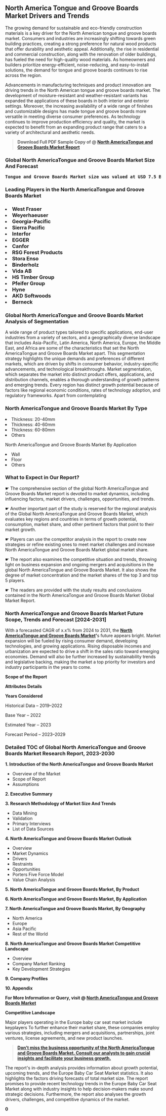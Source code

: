 <p> <h2>North America Tongue and Groove Boards Market Drivers and Trends</h2><p>The growing demand for sustainable and eco-friendly construction materials is a key driver for the North American tongue and groove boards market. Consumers and industries are increasingly shifting towards green building practices, creating a strong preference for natural wood products that offer durability and aesthetic appeal. Additionally, the rise in residential and commercial construction, along with the renovation of older buildings, has fueled the need for high-quality wood materials. As homeowners and builders prioritize energy-efficient, noise-reducing, and easy-to-install solutions, the demand for tongue and groove boards continues to rise across the region.</p><p>Advancements in manufacturing techniques and product innovation are driving trends in the North American tongue and groove boards market. The development of moisture-resistant and weather-resistant variants has expanded the applications of these boards in both interior and exterior settings. Moreover, the increasing availability of a wide range of finishes and customizable designs has made tongue and groove boards more versatile in meeting diverse consumer preferences. As technology continues to improve production efficiency and quality, the market is expected to benefit from an expanding product range that caters to a variety of architectural and aesthetic needs.</p></p><blockquote id="" class=""><strong>Download Full PDF Sample Copy of @&nbsp;<a href="https://www.verifiedmarketreports.com/download-sample/?rid=255010&utm_source=GitHub-Jan&utm_medium=285" target="_blank">North AmericaTongue and Groove Boards Market Report</a>&nbsp;&nbsp;</strong></blockquote><h3 id="" class=""><strong>Global&nbsp;North AmericaTongue and Groove Boards Market Size And Forecast</strong></h3><pre class="reader-text-block__code-block"><strong>Tongue and Groove Boards Market size was valued at USD 7.5 Billion in 2022 and is projected to reach USD 10.2 Billion by 2030, growing at a CAGR of 4.5% from 2024 to 2030.</strong></pre><h3 id="" class="">Leading Players in the&nbsp;North AmericaTongue and Groove Boards Market</h3><h3 class=""></Li><Li>West Fraser</Li><Li> Weyerhaeuser</Li><Li> Georgia-Pacific</Li><Li> Sierra Pacific</Li><Li> Interfor</Li><Li> EGGER</Li><Li> Canfor</Li><Li> RSG Forest Products</Li><Li> Stora Enso</Li><Li> Binderholz</Li><Li> Vida AB</Li><Li> HS Timber Group</Li><Li> Pfeifer Group</Li><Li> Hyne</Li><Li> AKD Softwoods</Li><Li> Berneck</h3><h3 id="" class="">Global&nbsp;North AmericaTongue and Groove Boards Market Analysis of Segmentation</h3><p id="" class="">A wide range of product types tailored to specific applications, end-user industries from a variety of sectors, and a geographically diverse landscape that includes Asia-Pacific, Latin America, North America, Europe, the Middle East, and Africa are some of the characteristics that set the North AmericaTongue and Groove Boards Market apart. This segmentation strategy highlights the unique demands and preferences of different markets, which are driven by shifts in consumer behavior, industry-specific advancements, and technological breakthroughs. Market segmentation, which separates the market into distinct product offers, applications, and distribution channels, enables a thorough understanding of growth patterns and emerging trends. Every region has distinct growth potential because of factors like regional economic conditions, rates of technology adoption, and regulatory frameworks. Apart from contemplating</p><h3 id="" class="">North AmericaTongue and Groove Boards Market&nbsp;By Type</h3><p></Li><Li>Thickness: 20-40mm</Li><Li> Thickness: 40-60mm</Li><Li> Thickness: 60-80mm</Li><Li> Others</p><div class="" data-test-id=""><p>North AmericaTongue and Groove Boards Market&nbsp;By Application</p></div><p class=""></Li><Li>Wall</Li><Li> Floor</Li><Li> Others</p><div class="" data-test-id=""><h3><span class="">What to Expect in Our Report?</span></h3></div><div class="" data-test-id=""><p><span class="">☛ The comprehensive section of the global North AmericaTongue and Groove Boards Market report is devoted to market dynamics, including influencing factors, market drivers, challenges, opportunities, and trends.</span></p></div><div class="" data-test-id=""><p><span class="">☛ Another important part of the study is reserved for the regional analysis of the Global North AmericaTongue and Groove Boards Market, which evaluates key regions and countries in terms of growth potential, consumption, market share, and other pertinent factors that point to their market growth.</span></p></div><div class="" data-test-id=""><p><span class="">☛ Players can use the competitor analysis in the report to create new strategies or refine existing ones to meet market challenges and increase North AmericaTongue and Groove Boards Market global market share.</span></p></div><div class="" data-test-id=""><p><span class="">☛ The report also examines the competitive situation and trends, throwing light on business expansion and ongoing mergers and acquisitions in the global North AmericaTongue and Groove Boards Market. It also shows the degree of market concentration and the market shares of the top 3 and top 5 players.</span></p></div><div class="" data-test-id=""><p><span class="">☛ The readers are provided with the study results and conclusions contained in the North AmericaTongue and Groove Boards Market Global Market Report.</span></p></div><div class="" data-test-id=""><h3><span class="">North AmericaTongue and Groove Boards Market Future Scope, Trends and Forecast [2024-2031]</span></h3></div><div class="" data-test-id=""><p><span class="">With a forecasted CAGR of x.x% from 2024 to 2031, the <strong><a href="https://www.verifiedmarketreports.com/download-sample/?rid=255010&utm_source=GitHub-Jan&utm_medium=285" target="_blank">North AmericaTongue and Groove Boards Market</a>'</strong>s future appears bright. Market expansion will be fueled by rising consumer demand, developing technologies, and growing applications. Rising disposable incomes and urbanization are expected to drive a shift in the sales ratio toward emerging economies. Demand will also be further increased by sustainability trends and legislative backing, making the market a top priority for investors and industry participants in the years to come.</span></p><p id="ember66" class="ember-view reader-text-block__paragraph"><strong>Scope of the Report</strong></p><p id="ember67" class="ember-view reader-text-block__paragraph"><strong>Attributes Details</strong></p><p id="ember68" class="ember-view reader-text-block__paragraph"><strong>Years Considered</strong></p><p id="ember69" class="ember-view reader-text-block__paragraph">Historical Data &ndash; 2019&ndash;2022</p><p id="ember70" class="ember-view reader-text-block__paragraph">Base Year &ndash; 2022</p><p id="ember71" class="ember-view reader-text-block__paragraph">Estimated Year &ndash; 2023</p><p id="ember72" class="ember-view reader-text-block__paragraph">Forecast Period &ndash; 2023&ndash;2029</p></div><h3 id="" class="">Detailed TOC of Global North AmericaTongue and Groove Boards Market Research Report, 2023-2030</h3><p id="" class=""><strong>1. Introduction of the North AmericaTongue and Groove Boards Market</strong></p><ul><li>Overview of the Market</li><li>Scope of Report</li><li>Assumptions</li></ul><p id="" class=""><strong>2. Executive Summary</strong></p><p id="" class=""><strong>3. Research Methodology of Market Size And Trends</strong></p><ul><li>Data Mining</li><li>Validation</li><li>Primary Interviews</li><li>List of Data Sources</li></ul><p id="" class=""><strong>4. North AmericaTongue and Groove Boards Market Outlook</strong></p><ul><li>Overview</li><li>Market Dynamics</li><li>Drivers</li><li>Restraints</li><li>Opportunities</li><li>Porters Five Force Model</li><li>Value Chain Analysis</li></ul><p id="" class=""><strong>5. North AmericaTongue and Groove Boards Market, By Product</strong></p><p id="" class=""><strong>6. North AmericaTongue and Groove Boards Market, By Application</strong></p><p id="" class=""><strong>7. North AmericaTongue and Groove Boards Market, By Geography</strong></p><ul><li>North America</li><li>Europe</li><li>Asia Pacific</li><li>Rest of the World</li></ul><p id="" class=""><strong>8. North AmericaTongue and Groove Boards Market Competitive Landscape</strong></p><ul><li>Overview</li><li>Company Market Ranking</li><li>Key Development Strategies</li></ul><p id="" class=""><strong>9. Company Profiles</strong></p><p id="" class=""><strong>10. Appendix</strong></p><p><strong>For More Information or Query, visit&nbsp;@ <a href="https://www.verifiedmarketreports.com/product/tongue-and-groove-boards-market/" target="_blank">North AmericaTongue and Groove Boards Market</a></strong></p><p id="ember61" class="ember-view reader-text-block__paragraph"><strong>Competitive Landscape</strong></p><p id="ember62" class="ember-view reader-text-block__paragraph">Major players operating in the Europe baby car seat market include keyplayers To further enhance their market share, these companies employ various strategies, including mergers and acquisitions, partnerships, joint ventures, license agreements, and new product launches.</p><blockquote id="ember63" class="ember-view reader-text-block__blockquote"><strong><a href="https://www.verifiedmarketreports.com/download-sample/?rid=255010&utm_source=GitHub-Jan&utm_medium=285" target="_blank">Don&rsquo;t miss the business opportunity of the North AmericaTongue and Groove Boards Market. Consult our analysts to gain crucial insights and facilitate your business growth.</a></strong></blockquote><p id="ember64" class="ember-view reader-text-block__paragraph">The report's in-depth analysis provides information about growth potential, upcoming trends, and the Europe Baby Car Seat Market statistics. It also highlights the factors driving forecasts of total market size. The report promises to provide recent technology trends in the Europe Baby Car Seat Market along with industry insights to help decision-makers make sound strategic decisions. Furthermore, the report also analyses the growth drivers, challenges, and competitive dynamics of the market.</p><p class="ember-view reader-text-block__paragraph"><strong>0</strong></p>

